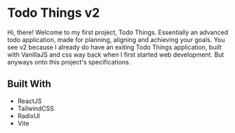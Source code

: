 # Todo Things v2

Hi, there! Welcome to my first project, Todo Things. Essentially an advanced todo application, made for planning, aligning and achieving your goals. You see v2 because I already do have an exiting Todo Things application, built with VanillaJS and css way back when I first started web development. But anyways onto this project's specifications.

## Built With

- ReactJS
- TailwindCSS
- RadixUI
- Vite

